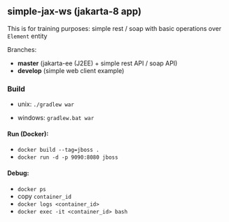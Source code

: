 ## simple-jax-ws (jakarta-8 app)

This is for training purposes: simple rest / soap with basic operations over `Element` entity

Branches:

- **master** (jakarta-ee (J2EE) + simple rest API / soap API)
- **develop** (simple web client example)

### Build

- unix: `./gradlew war`

- windows: `gradlew.bat war` 


#### Run (Docker):

- `docker build --tag=jboss .`
- `docker run -d -p 9090:8080 jboss`

#### Debug:

- `docker ps`
- copy `container_id`
- `docker logs <container_id>`
- `docker exec -it <container_id> bash`
